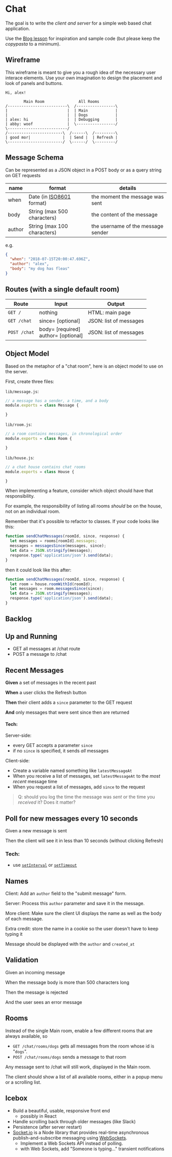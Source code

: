 # Chat

The goal is to write the *client and server* for a simple web based chat application.

Use the [Blog lesson](/lessons/server_side_javascript/blog) for inspiration and sample code (but please keep the *copypasta* to a minimum).

## Wireframe

This wireframe is meant to give you a rough idea of the necessary user interace elements. Use your own imagination to design the placement and look of panels and buttons.

```
Hi, alex!

        Main Room               All Rooms
/--------------------------\  /-----------------\
|                          |  | Main            |
|                          |  | Dogs            |
| alex: hi                 |  | Debugging       |
| abby: woof               |  \-----------------/
\--------------------------/
/------------------------\  /------\  /---------\
| good mor|              |  | Send |  | Refresh |
\------------------------/  \------/  \---------/
```

## Message Schema

Can be represented as a JSON object in a POST body or as a query string on GET requests

| name | format | details |
|--------|--------|---------|
| when   | Date (in [ISO8601](https://developer.mozilla.org/en-US/docs/Web/JavaScript/Reference/Global_Objects/Date/toISOString) format) | the moment the message was sent |
| body   | String (max 500 characters)  | the content of the message |
| author | String (max 100 characters)  | the username of the message sender |

e.g.
```json
{
  "when": "2018-07-15T20:00:47.696Z",
  "author": "alex",
  "body": "my dog has fleas"
}
```

## Routes (with a single default room)

| Route        | Input                                    | Output                 |
|--------------|------------------------------------------|------------------------|
| `GET /`      | nothing                                  | HTML: main page        |
| `GET /chat`  | since= [optional]                        | JSON: list of messages |
| `POST /chat` | body= [required] <br> author= [optional] | JSON: list of messages |

## Object Model

Based on the metaphor of a "chat room", here is an object model to use on the server.

First, create three files:

`lib/message.js`:

```javascript
// a message has a sender, a time, and a body
module.exports = class Message {

}
```

`lib/room.js`:

```javascript
// a room contains messages, in chronological order
module.exports = class Room {

}
```

`lib/house.js`:

```javascript
// a chat house contains chat rooms
module.exports = class House {

}
```

When implementing a feature, consider which object should have that responsibility.

For example, the responsibility of listing all rooms *should* be on the house, not on an individual room.

Remember that it's possible to refactor to classes. If your code looks like this:

```javascript
function sendChatMessages(roomId, since, response) {
  let messages = rooms[roomId].messages;
  messages = messagesSince(messages, since);
  let data = JSON.stringify(messages);
  response.type('application/json').send(data);
}
```

then it could look like this after:

```javascript
function sendChatMessages(roomId, since, response) {
  let room = house.roomWithId(roomId);
  let messages = room.messagesSince(since);
  let data = JSON.stringify(messages);
  response.type('application/json').send(data);
}
```

## Backlog

<!--BOX-->

## Up and Running

* GET all messages at /chat route
* POST a message to /chat

<!--/BOX-->

<!--BOX-->

## Recent Messages

**Given** a set of messages in the recent past

**When** a user clicks the Refresh button

**Then** their client adds a `since` parameter to the GET request

**And** only messages that were sent since then are returned

#### Tech:

Server-side:

* every GET accepts a parameter `since`
* if no `since` is specified, it sends *all* messages

Client-side:

* Create a variable named something like `latestMessageAt`
* When you receive a list of messages, set `latestMessageAt` to the *most recent* message time
* When you request a list of messages, add `since` to the request

> Q: should you log the time the message was *sent* or the time you *received* it? Does it matter?

<!--/BOX-->

<!--BOX-->

## Poll for new messages every 10 seconds

Given a new message is sent

Then the client will see it in less than 10 seconds (without clicking Refresh)

### Tech:

* use [`setInterval`](https://developer.mozilla.org/en-US/docs/Web/API/WindowOrWorkerGlobalScope/setInterval) or [`setTimeout`](https://developer.mozilla.org/en-US/docs/Web/API/WindowOrWorkerGlobalScope/setTimeout)

<!--/BOX-->

<!--BOX-->

## Names

Client: Add an `author` field to the "submit message" form.

Server: Process this `author` parameter and save it in the message.

More client: Make sure the client UI displays the name as well as the body of each message.

Extra credit: store the name in a cookie so the user doesn't have to keep typing it

Message should be displayed with the `author` and `created_at`

<!--/BOX-->

<!--BOX-->

## Validation

Given an incoming message

When the message body is more than 500 characters long

Then the message is rejected

And the user sees an error message

<!--/BOX-->

<!--BOX-->

## Rooms

Instead of the single Main room, enable a few different rooms that are always available, so

  * `GET /chat/rooms/dogs` gets all messages from the room whose id is "`dogs`".
  * `POST /chat/rooms/dogs` sends a message to that room

Any message sent to /chat will still work, displayed in the Main room.

The client should show a list of all available rooms, either in a popup menu or a scrolling list.

<!--/BOX-->


## Icebox

  * Build a beautiful, usable, responsive front end
    * possibly in React
  * Handle scrolling back through older messages (like Slack)
  * Persistence (after server restart)
  * [Socket.io](https://socket.io/) is a Node library that provides real-time asynchronous publish-and-subscribe messaging using [WebSockets](https://developer.mozilla.org/en-US/docs/Web/API/WebSockets_API).
    * Implement a Web Sockets API instead of polling.
    * with Web Sockets, add "Someone is typing..." transient notifications
